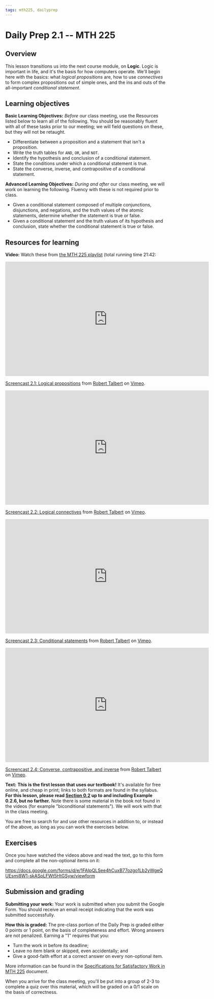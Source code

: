 ```yaml
---
tags: mth225, dailyprep
---
```


# Daily Prep 2.1 -- MTH 225

## Overview

This lesson transitions us into the next course module, on **Logic**. Logic is important in life, and it's the basis for how computers operate. We'll begin here with the basics: what *logical propositions* are, how to use *connectives* to form complex propositions out of simple ones, and the ins and outs of the all-important *conditional statement*. 

## Learning objectives 

**Basic Learning Objectives:** *Before* our class meeting, use the Resources listed below to learn all of the following. You should be reasonably fluent with all of these tasks prior to our meeting; we will field questions on these, but they will not be retaught. 

- Differentiate between a proposition and a statement that isn't a proposition. 
- Write the truth tables for `AND`, `OR`, and `NOT`.
- Identify the hypothesis and conclusion of a conditional statement. 
- State the conditions under which a conditional statement is true. 
- State the converse, inverse, and contrapositive of a conditional statement. 


**Advanced Learning Objectives:** *During and after* our class meeting, we will work on learning the following. Fluency with these is not required prior to class. 

- Given a conditional statement composed of multiple conjunctions, disjunctions, and negations, and the truth values of the atomic statements, determine whether the statement is true or false. 
- Given a conditional statement and the truth values of its hypothesis and conclusion, state whether the conditional statement is true or false. 



## Resources for learning

**Video:** Watch these from [the MTH 225 playlist](https://vimeo.com/showcase/8667148) (total running time 21:42: 

<iframe src="https://player.vimeo.com/video/585874236?h=ac08503df2" width="640" height="360" frameborder="0" allow="autoplay; fullscreen; picture-in-picture" allowfullscreen></iframe>
<p><a href="https://vimeo.com/585874236">Screencast 2.1: Logical propositions</a> from <a href="https://vimeo.com/user132700952">Robert Talbert</a> on <a href="https://vimeo.com">Vimeo</a>.</p>

<iframe src="https://player.vimeo.com/video/585958504?h=0b7769f78c" width="640" height="360" frameborder="0" allow="autoplay; fullscreen; picture-in-picture" allowfullscreen></iframe>
<p><a href="https://vimeo.com/585958504">Screencast 2.2: Logical connectives</a> from <a href="https://vimeo.com/user132700952">Robert Talbert</a> on <a href="https://vimeo.com">Vimeo</a>.</p>

<iframe src="https://player.vimeo.com/video/588372005?h=411ac35f76" width="640" height="360" frameborder="0" allow="autoplay; fullscreen; picture-in-picture" allowfullscreen></iframe>
<p><a href="https://vimeo.com/588372005">Screencast 2.3: Conditional statements</a> from <a href="https://vimeo.com/user132700952">Robert Talbert</a> on <a href="https://vimeo.com">Vimeo</a>.</p>

<iframe src="https://player.vimeo.com/video/588861844?h=3596e8dbfd" width="640" height="360" frameborder="0" allow="autoplay; fullscreen; picture-in-picture" allowfullscreen></iframe>
<p><a href="https://vimeo.com/588861844">Screencast 2.4: Converse, contrapositive, and inverse</a> from <a href="https://vimeo.com/user132700952">Robert Talbert</a> on <a href="https://vimeo.com">Vimeo</a>.</p>

**Text:**  **This is the first lesson that uses our textbook!** It's available for free online, and cheap in print; links to both formats are found in the syllabus. **For this lesson, please read [Section 0.2](http://discrete.openmathbooks.org/dmoi3/sec_intro-statements.html) up to and including Example 0.2.6, but no farther.** Note there is some material in the book not found in the videos (for example "biconditional statements"). We will work with that in the class meeting. 

You are free to search for and use other resources in addition to, or instead of the above, as long as you can work the exercises below.

## Exercises 

Once you have watched the videos above and read the text, go to this form and complete all the non-optional items on it:

https://docs.google.com/forms/d/e/1FAIpQLSee4hCuxB77ozgo1Lb2yWgeQUEsmi8W1-skASpLFWt5HtGSyw/viewform


## Submission and grading 

**Submitting your work:** Your work is submitted when you submit the Google Form. You should receive an email receipt indicating that the work was submitted successfully. 

**How this is graded:** The pre-class portion of the Daily Prep is graded either 0 points or 1 point, on the basis of completeness and effort. Wrong answers are not penalized. Earning a "1" requires that you: 

- Turn the work in before its deadline; 
- Leave no item blank or skipped, even accidentally; and 
- Give a good-faith effort at a correct answer on every non-optional item. 

More information can be found in the [Specifications for Satisfactory Work in MTH 225](/Cy6P0rGZQzuOM3NwZ3ZuMw) document. 

When you arrive for the class meeting, you'll be put into a group of 2-3 to complete a quiz over this material, which will be graded on a 0/1 scale on the basis of correctness. 